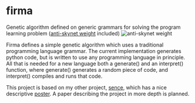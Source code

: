 # firma
Genetic algorithm defined on generic grammars for solving the program learning problem ([anti-skynet weight](https://imgs.xkcd.com/comics/genetic_algorithms.png) included)
![anti-skynet weight](https://imgs.xkcd.com/comics/genetic_algorithms.png)

Firma defines a simple genetic algorithm which uses a traditional programming language grammar.
The current implementation generates python code, but is written to use any programming language in principle. 
All that is needed for a new language both a generate() and an interpret() function, where generate() generates a random piece of code, and interpret() compiles and runs that code.

This project is based on my other project, [sence](github.com/LSaldyt/sence), which has a nice descriptive [poster](https://github.com/LSaldyt/sence/blob/master/FURI_poster.pdf). A paper describing the project in more depth is planned.
